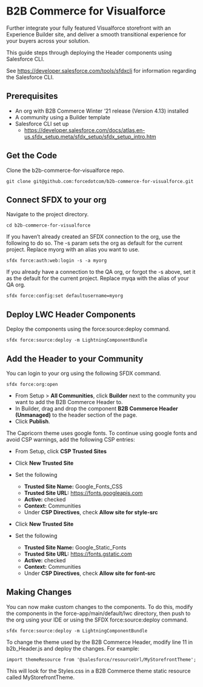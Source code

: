 # B2B Commerce for Visualforce

Further integrate your fully featured Visualforce storefront with an Experience Builder site, and deliver a smooth transitional experience for your buyers across your solution.

This guide steps through deploying the Header components using Salesforce CLI.

See https://developer.salesforce.com/tools/sfdxcli for information regarding the Salesforce CLI.

## Prerequisites

* An org with B2B Commerce Winter ‘21 release (Version 4.13) installed
* A community using a Builder template
* Salesforce CLI set up
  * https://developer.salesforce.com/docs/atlas.en-us.sfdx_setup.meta/sfdx_setup/sfdx_setup_intro.htm

## Get the Code

Clone the b2b-commerce-for-visualforce repo.

```
git clone git@github.com:forcedotcom/b2b-commerce-for-visualforce.git
```

## Connect SFDX to your org

Navigate to the project directory.

```
cd b2b-commerce-for-visualforce
```

If you haven’t already created an SFDX connection to the org, use the following to do so. The -s param sets the org as default for the current project. Replace myorg with an alias you want to use.

```
sfdx force:auth:web:login -s -a myorg
```

If you already have a connection to the QA org, or forgot the -s above, set it as the default for the current project. Replace myqa with the alias of your QA org.

```
sfdx force:config:set defaultusername=myorg
```

## Deploy LWC Header Components

Deploy the components using the force:source:deploy command.

```
sfdx force:source:deploy -m LightningComponentBundle
```

## Add the Header to your Community

You can login to your org using the following SFDX command.

```
sfdx force:org:open
```

* From Setup > **All Communities**, click **Builder** next to the community you want to add the B2B Commerce Header to.
* In Builder, drag and drop the component **B2B Commerce Header (Unmanaged)** to the header section of the page.
* Click **Publish**.

The Capricorn theme uses google fonts. To continue using google fonts and avoid CSP warnings, add the following CSP entries:
* From Setup, click **CSP Trusted Sites**
* Click **New Trusted Site**
* Set the following
  * **Trusted Site Name:** Google_Fonts_CSS
  * **Trusted Site URL:** https://fonts.googleapis.com
  * **Active:** checked
  * **Context:** Communities
  * Under **CSP Directives**, check **Allow site for style-src**

* Click **New Trusted Site**
* Set the following
  * **Trusted Site Name:** Google_Static_Fonts
  * **Trusted Site URL:** https://fonts.gstatic.com
  * **Active:** checked
  * **Context:** Communities
  * Under **CSP Directives**, check **Allow site for font-src**

## Making Changes

You can now make custom changes to the components. To do this, modify the components in the force-app/main/default/lwc directory, then push to the org using your IDE or using the SFDX force:source:deploy command.

```
sfdx force:source:deploy -m LightningComponentBundle
```

To change the theme used by the B2B Commerce Header, modify line 11 in b2b_Header.js and deploy the changes. For example:

```
import themeResource from '@salesforce/resourceUrl/MyStorefrontTheme';
```
This will look for the Styles.css in a B2B Commerce theme static resource called MyStorefrontTheme.
